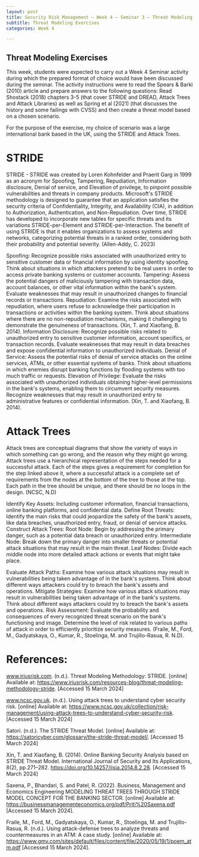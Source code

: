 ```yaml
---
layout: post
title: Security Risk Management – Week 4 – Seminar 3 – Threat Modeling Exercises
subtitle: Threat Modeling Exercises  
categories: Week 4

--- 
```


## Threat Modeling Exercises

This week, students were expected to carry out a Week 4 Seminar activity during which the prepared format of choice would have been discussed during the seminar. 
The activity instructions were to read the Spears & Barki (2010) article and prepare answers to the following questions:
Read Shostack (2018) chapters 3-5 (that cover STRIDE and DREAD, Attack Trees and Attack Libraries) as well as Spring et al (2021) (that discusses the history and some failings with CVSS) and then create a threat model based on a chosen scenario. 

For the purpose of the exercise, my choice of scenario was a large international bank based in the UK, using the STRIDE and Attack Trees. 

# STRIDE
STRIDE - STRIDE was created by Loren Kohnfelder and Praerit Garg in 1999 as an acronym for Spoofing, Tampering, Repudiation, Information disclosure, Denial of service, and Elevation of privilege, to pinpoint possible vulnerabilities and threats in company products. Microsoft's STRIDE methodology is designed to guarantee that an application satisfies the security criteria of Confidentiality, Integrity, and Availability (CIA), in addition to Authorization, Authentication, and Non-Repudiation. Over time, STRIDE has developed to incorporate new tables for specific threats and its variations STRIDE-per-Element and STRIDE-per-Interaction.
The benefit of using STRIDE is that it enables organizations to assess systems and networks, categorizing potential threats in a ranked order, considering both their probability and potential severity. (Allen-Addy, C. 2023)

Spoofing: Recognize possible risks associated with unauthorized entry to sensitive customer data or financial information by using identity spoofing. Think about situations in which attackers pretend to be real users in order to access private banking systems or customer accounts.
Tampering: Assess the potential dangers of maliciously tampering with transaction data, account balances, or other vital information within the bank's system. Evaluate weaknesses that may result in unauthorized changes to financial records or transactions.
Repudiation: Examine the risks associated with repudiation, where users refuse to acknowledge their participation in transactions or activities within the banking system. Think about situations where there are no non-repudiation mechanisms, making it challenging to demonstrate the genuineness of transactions. (Xin, T. and Xiaofang, B. 2014).
Information Disclosure: Recognize possible risks related to unauthorized entry to sensitive customer information, account specifics, or transaction records. Evaluate weaknesses that may result in data breaches and expose confidential information to unauthorized individuals.
Denial of Service: Assess the potential risks of denial of service attacks on the online services, ATMs, or other essential systems of banks. Think about situations in which enemies disrupt banking functions by flooding systems with too much traffic or requests.
Elevation of Privilege: Evaluate the risks associated with unauthorized individuals obtaining higher-level permissions in the bank's systems, enabling them to circumvent security measures. Recognize weaknesses that may result in unauthorized entry to administrative features or confidential information. (Xin, T. and Xiaofang, B. 2014).



# Attack Trees
Attack trees are conceptual diagrams that show the variety of ways in which something can go wrong, and the reason why they might go wrong. Attack trees use a hierarchical representation of the steps needed for a successful attack. Each of the steps gives a requirement for completion for the step linked above it, where a successful attack is a complete set of requirements from the nodes at the bottom of the tree to those at the top. Each path in the tree should be unique, and there should be no loops in the design. (NCSC, N.D)

Identify Key Assets: Including customer information, financial transactions, online banking platforms, and confidential data.
Define Root Threats: Identify the main risks that could jeopardize the safety of the bank's assets, like data breaches, unauthorized entry, fraud, or denial of service attacks.
Construct Attack Trees: 
Root Node: Begin by addressing the primary danger, such as a potential data breach or unauthorized entry.
Intermediate Node: Break down the primary danger into smaller threats or potential attack situations that may result in the main threat.
Leaf Nodes: Divide each middle node into more detailed attack actions or events that might take place.

Evaluate Attack Paths: Examine how various attack situations may result in vulnerabilities being taken advantage of in the bank's systems. Think about different ways attackers could try to breach the bank's assets and operations.
Mitigate Strategies: Examine how various attack situations may result in vulnerabilities being taken advantage of in the bank's systems. Think about different ways attackers could try to breach the bank's assets and operations.
Risk Assessment: Evaluate the probability and consequences of every recognized threat scenario on the bank's functioning and image. Determine the level of risk related to various paths of attack in order to efficiently prioritize security measures. (Fraile, M., Ford, M., Gadyatskaya, O., Kumar, R., Stoelinga, M. and Trujillo-Rasua, R. N.D). 




# References:
www.iriusrisk.com. (n.d.). Threat Modeling Methodology: STRIDE. [online] Available at: https://www.iriusrisk.com/resources-blog/threat-modeling-methodology-stride. [Accessed 15 March 2024]

www.ncsc.gov.uk. (n.d.). Using attack trees to understand cyber security risk. [online] Available at: https://www.ncsc.gov.uk/collection/risk-management/using-attack-trees-to-understand-cyber-security-risk. [Accessed 15 March 2024]

Satori. (n.d.). The STRIDE Threat Model. [online] Available at: https://satoricyber.com/glossary/the-stride-threat-model/. [Accessed 15 March 2024]

Xin, T. and Xiaofang, B. (2014). Online Banking Security Analysis based on STRIDE Threat Model. International Journal of Security and Its Applications, 8(2), pp.271–282. https://doi.org/10.14257/ijsia.2014.8.2.28. [Accessed 15 March 2024]

Saxena, P., Bhandari, S. and Patel, R. (2022). Business, Management and Economics Engineering MODELING THREAT TREES THROUGH STRIDE MODEL CONCEPT FOR THE BANKING SECTOR. [online] Available at: https://businessmanagementeconomics.org/pdf/Priti%20Saxena.pdf [Accessed 15 March 2024]. 

Fraile, M., Ford, M., Gadyatskaya, O., Kumar, R., Stoelinga, M. and Trujillo-Rasua, R. (n.d.). Using attack-defense trees to analyze threats and countermeasures in an ATM: A case study. [online] Available at: https://www.gmv.com/sites/default/files/content/file/2020/05/19/1/poem_atm.pdf [Accessed 15 March 2024].




